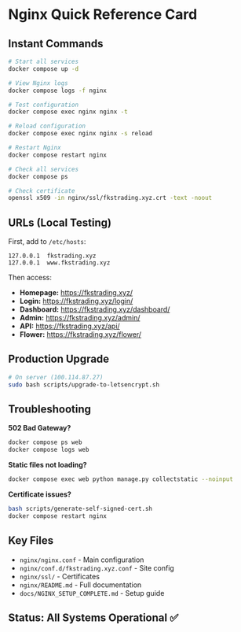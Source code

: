 # Nginx Quick Reference Card

## Instant Commands

```bash
# Start all services
docker compose up -d

# View Nginx logs
docker compose logs -f nginx

# Test configuration
docker compose exec nginx nginx -t

# Reload configuration
docker compose exec nginx nginx -s reload

# Restart Nginx
docker compose restart nginx

# Check all services
docker compose ps

# Check certificate
openssl x509 -in nginx/ssl/fkstrading.xyz.crt -text -noout
```

## URLs (Local Testing)

First, add to `/etc/hosts`:
```
127.0.0.1  fkstrading.xyz
127.0.0.1  www.fkstrading.xyz
```

Then access:
- **Homepage:** https://fkstrading.xyz/
- **Login:** https://fkstrading.xyz/login/
- **Dashboard:** https://fkstrading.xyz/dashboard/
- **Admin:** https://fkstrading.xyz/admin/
- **API:** https://fkstrading.xyz/api/
- **Flower:** https://fkstrading.xyz/flower/

## Production Upgrade

```bash
# On server (100.114.87.27)
sudo bash scripts/upgrade-to-letsencrypt.sh
```

## Troubleshooting

**502 Bad Gateway?**
```bash
docker compose ps web
docker compose logs web
```

**Static files not loading?**
```bash
docker compose exec web python manage.py collectstatic --noinput
```

**Certificate issues?**
```bash
bash scripts/generate-self-signed-cert.sh
docker compose restart nginx
```

## Key Files

- `nginx/nginx.conf` - Main configuration
- `nginx/conf.d/fkstrading.xyz.conf` - Site config
- `nginx/ssl/` - Certificates
- `nginx/README.md` - Full documentation
- `docs/NGINX_SETUP_COMPLETE.md` - Setup guide

## Status: All Systems Operational ✅
